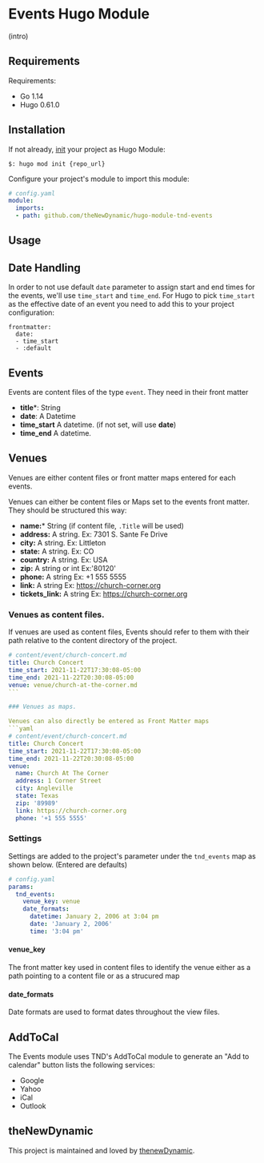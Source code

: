 # Events Hugo Module

(intro)

## Requirements

Requirements:
- Go 1.14
- Hugo 0.61.0


## Installation

If not already, [init](https://gohugo.io/hugo-modules/use-modules/#initialize-a-new-module) your project as Hugo Module:

```
$: hugo mod init {repo_url}
```

Configure your project's module to import this module:

```yaml
# config.yaml
module:
  imports:
  - path: github.com/theNewDynamic/hugo-module-tnd-events
```

## Usage

## Date Handling

In order to not use default `date` parameter to assign start and end times for the events, we'll use `time_start` and `time_end`. For Hugo to pick `time_start` as the effective date of an event you need to add this to your project configuration:

```
frontmatter:
  date:
  - time_start
  - :default
```

## Events

Events are content files of the type `event`. They need in their front matter
- __title__\*: String
- __date__: A Datetime
- __time_start__ A datetime. (if not set, will use __date__)
- __time_end__ A datetime.

## Venues
Venues are either content files or front matter maps entered for each events.

Venues can either be content files or Maps set to the events front matter. They should be structured this way:

- __name:__\* String (if content file, `.Title` will be used)
- __address:__ A string. Ex: 7301 S. Sante Fe Drive
- __city:__ A string. Ex: Littleton
- __state:__ A string. Ex: CO
- __country:__ A string. Ex: USA
- __zip:__ A string or int Ex:'80120'
- __phone:__ A string Ex: +1 555 5555
- __link:__ A string Ex: https://church-corner.org
- __tickets_link:__ A string Ex: https://church-corner.org


### Venues as content files.
If venues are used as content files, Events should refer to them with their path relative to the content directory of the project.

```yaml
# content/event/church-concert.md
title: Church Concert
time_start: 2021-11-22T17:30:08-05:00
time_end: 2021-11-22T20:30:08-05:00
venue: venue/church-at-the-corner.md
``` 

### Venues as maps.

Venues can also directly be entered as Front Matter maps
```yaml
# content/event/church-concert.md
title: Church Concert
time_start: 2021-11-22T17:30:08-05:00
time_end: 2021-11-22T20:30:08-05:00
venue:
  name: Church At The Corner
  address: 1 Corner Street
  city: Angleville
  state: Texas
  zip: '89989'
  link: https://church-corner.org
  phone: '+1 555 5555'
```

### Settings

Settings are added to the project's parameter under the `tnd_events` map as shown below. (Entered are defaults)

```yaml
# config.yaml
params:
  tnd_events:
    venue_key: venue
    date_formats:
      datetime: January 2, 2006 at 3:04 pm
      date: 'January 2, 2006'
      time: '3:04 pm'
```

#### venue_key
The front matter key used in content files to identify the venue either as a path pointing to a content file
or as a strucured map

#### date_formats

Date formats are used to format dates throughout the view files.

## AddToCal

The Events module uses TND's AddToCal module to generate an "Add to calendar" button lists the following services:
- Google
- Yahoo
- iCal
- Outlook

## theNewDynamic

This project is maintained and loved by [thenewDynamic](https://www.thenewdynamic.com).
